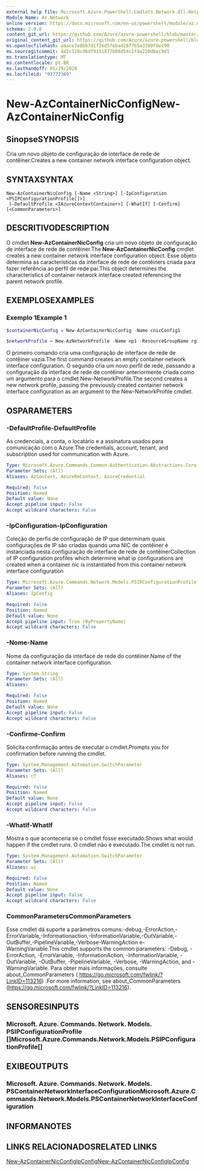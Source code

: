 ```yaml
---
external help file: Microsoft.Azure.PowerShell.Cmdlets.Network.dll-Help.xml
Module Name: Az.Network
online version: https://docs.microsoft.com/en-us/powershell/module/az.network/new-AzContainerNicconfig
schema: 2.0.0
content_git_url: https://github.com/Azure/azure-powershell/blob/master/src/Network/Network/help/New-AzContainerNicConfig.md
original_content_git_url: https://github.com/Azure/azure-powershell/blob/master/src/Network/Network/help/New-AzContainerNicConfig.md
ms.openlocfilehash: aaace7e8bb7d1f2ed57ebad28f7b5a3399f0e190
ms.sourcegitcommit: 4d2c178cd6df9151877b08d54c1f4a228dbec9d1
ms.translationtype: MT
ms.contentlocale: pt-BR
ms.lasthandoff: 01/29/2020
ms.locfileid: "93772369"
---
```

# <span data-ttu-id="9fbe4-101">New-AzContainerNicConfig</span><span class="sxs-lookup"><span data-stu-id="9fbe4-101">New-AzContainerNicConfig</span></span>

## <span data-ttu-id="9fbe4-102">Sinopse</span><span class="sxs-lookup"><span data-stu-id="9fbe4-102">SYNOPSIS</span></span>
<span data-ttu-id="9fbe4-103">Cria um novo objeto de configuração de interface de rede de contêiner.</span><span class="sxs-lookup"><span data-stu-id="9fbe4-103">Creates a new container network interface configuration object.</span></span>

## <span data-ttu-id="9fbe4-104">SYNTAX</span><span class="sxs-lookup"><span data-stu-id="9fbe4-104">SYNTAX</span></span>

```
New-AzContainerNicConfig [-Name <String>] [-IpConfiguration <PSIPConfigurationProfile[]>]
 [-DefaultProfile <IAzureContextContainer>] [-WhatIf] [-Confirm] [<CommonParameters>]
```

## <span data-ttu-id="9fbe4-105">DESCRITIVO</span><span class="sxs-lookup"><span data-stu-id="9fbe4-105">DESCRIPTION</span></span>
<span data-ttu-id="9fbe4-106">O cmdlet **New-AzContainerNicConfig** cria um novo objeto de configuração de interface de rede de contêiner.</span><span class="sxs-lookup"><span data-stu-id="9fbe4-106">The **New-AzContainerNicConfig** cmdlet creates a new container network interface configuration object.</span></span> <span data-ttu-id="9fbe4-107">Esse objeto determina as características da interface de rede de contêiners criada para fazer referência ao perfil de rede pai.</span><span class="sxs-lookup"><span data-stu-id="9fbe4-107">This object determines the characteristics of container network interface created referencing the parent network profile.</span></span>

## <span data-ttu-id="9fbe4-108">EXEMPLOS</span><span class="sxs-lookup"><span data-stu-id="9fbe4-108">EXAMPLES</span></span>

### <span data-ttu-id="9fbe4-109">Exemplo 1</span><span class="sxs-lookup"><span data-stu-id="9fbe4-109">Example 1</span></span>
```powershell
$containerNicConfig = New-AzContainerNicConfig -Name cnicConfig1

$networkProfile = New-AzNetworkProfile -Name np1 -ResourceGroupName rg1 -Location westus -ContainerNetworkInterfaceConfiguration $containerNicConfig
```

<span data-ttu-id="9fbe4-110">O primeiro comando cria uma configuração de interface de rede de contêiner vazia.</span><span class="sxs-lookup"><span data-stu-id="9fbe4-110">The first command creates an empty container network interface configuration.</span></span> <span data-ttu-id="9fbe4-111">O segundo cria um novo perfil de rede, passando a configuração da interface de rede de contêiner anteriormente criada como um argumento para o cmdlet New-NetworkProfile.</span><span class="sxs-lookup"><span data-stu-id="9fbe4-111">The second creates a new network profile, passing the previously created container network interface configuration as an argument to the New-NetworkProfile cmdlet.</span></span>

## <span data-ttu-id="9fbe4-112">OS</span><span class="sxs-lookup"><span data-stu-id="9fbe4-112">PARAMETERS</span></span>

### <span data-ttu-id="9fbe4-113">-DefaultProfile</span><span class="sxs-lookup"><span data-stu-id="9fbe4-113">-DefaultProfile</span></span>
<span data-ttu-id="9fbe4-114">As credenciais, a conta, o locatário e a assinatura usados para comunicação com o Azure.</span><span class="sxs-lookup"><span data-stu-id="9fbe4-114">The credentials, account, tenant, and subscription used for communication with Azure.</span></span>

```yaml
Type: Microsoft.Azure.Commands.Common.Authentication.Abstractions.Core.IAzureContextContainer
Parameter Sets: (All)
Aliases: AzContext, AzureRmContext, AzureCredential

Required: False
Position: Named
Default value: None
Accept pipeline input: False
Accept wildcard characters: False
```

### <span data-ttu-id="9fbe4-115">-IpConfiguration</span><span class="sxs-lookup"><span data-stu-id="9fbe4-115">-IpConfiguration</span></span>
<span data-ttu-id="9fbe4-116">Coleção de perfis de configuração de IP que determinam quais configurações de IP são criadas quando uma NIC de contêiner é instanciada nesta configuração de interface de rede de contêiner</span><span class="sxs-lookup"><span data-stu-id="9fbe4-116">Collection of IP configuration profiles which determine what ip configurations are created when a container nic is instantiated from this container network interface configuration</span></span>

```yaml
Type: Microsoft.Azure.Commands.Network.Models.PSIPConfigurationProfile[]
Parameter Sets: (All)
Aliases: IpConfig

Required: False
Position: Named
Default value: None
Accept pipeline input: True (ByPropertyName)
Accept wildcard characters: False
```

### <span data-ttu-id="9fbe4-117">-Nome</span><span class="sxs-lookup"><span data-stu-id="9fbe4-117">-Name</span></span>
<span data-ttu-id="9fbe4-118">Nome da configuração da interface de rede do contêiner.</span><span class="sxs-lookup"><span data-stu-id="9fbe4-118">Name of the container network interface configuration.</span></span>

```yaml
Type: System.String
Parameter Sets: (All)
Aliases:

Required: False
Position: Named
Default value: None
Accept pipeline input: False
Accept wildcard characters: False
```

### <span data-ttu-id="9fbe4-119">-Confirme</span><span class="sxs-lookup"><span data-stu-id="9fbe4-119">-Confirm</span></span>
<span data-ttu-id="9fbe4-120">Solicita confirmação antes de executar o cmdlet.</span><span class="sxs-lookup"><span data-stu-id="9fbe4-120">Prompts you for confirmation before running the cmdlet.</span></span>

```yaml
Type: System.Management.Automation.SwitchParameter
Parameter Sets: (All)
Aliases: cf

Required: False
Position: Named
Default value: None
Accept pipeline input: False
Accept wildcard characters: False
```

### <span data-ttu-id="9fbe4-121">-WhatIf</span><span class="sxs-lookup"><span data-stu-id="9fbe4-121">-WhatIf</span></span>
<span data-ttu-id="9fbe4-122">Mostra o que aconteceria se o cmdlet fosse executado.</span><span class="sxs-lookup"><span data-stu-id="9fbe4-122">Shows what would happen if the cmdlet runs.</span></span>
<span data-ttu-id="9fbe4-123">O cmdlet não é executado.</span><span class="sxs-lookup"><span data-stu-id="9fbe4-123">The cmdlet is not run.</span></span>

```yaml
Type: System.Management.Automation.SwitchParameter
Parameter Sets: (All)
Aliases: wi

Required: False
Position: Named
Default value: None
Accept pipeline input: False
Accept wildcard characters: False
```

### <span data-ttu-id="9fbe4-124">CommonParameters</span><span class="sxs-lookup"><span data-stu-id="9fbe4-124">CommonParameters</span></span>
<span data-ttu-id="9fbe4-125">Esse cmdlet dá suporte a parâmetros comuns:-debug,-ErrorAction,-ErrorVariable,-Informationaction,-InformationVariable,-OutVariable,-OutBuffer,-PipelineVariable,-Verbose-WarningAction e-WarningVariable.</span><span class="sxs-lookup"><span data-stu-id="9fbe4-125">This cmdlet supports the common parameters: -Debug, -ErrorAction, -ErrorVariable, -InformationAction, -InformationVariable, -OutVariable, -OutBuffer, -PipelineVariable, -Verbose, -WarningAction, and -WarningVariable.</span></span> <span data-ttu-id="9fbe4-126">Para obter mais informações, consulte about_CommonParameters ( https://go.microsoft.com/fwlink/?LinkID=113216) .</span><span class="sxs-lookup"><span data-stu-id="9fbe4-126">For more information, see about_CommonParameters (https://go.microsoft.com/fwlink/?LinkID=113216).</span></span>

## <span data-ttu-id="9fbe4-127">SENSORES</span><span class="sxs-lookup"><span data-stu-id="9fbe4-127">INPUTS</span></span>

### <span data-ttu-id="9fbe4-128">Microsoft. Azure. Commands. Network. Models. PSIPConfigurationProfile []</span><span class="sxs-lookup"><span data-stu-id="9fbe4-128">Microsoft.Azure.Commands.Network.Models.PSIPConfigurationProfile[]</span></span>

## <span data-ttu-id="9fbe4-129">EXIBE</span><span class="sxs-lookup"><span data-stu-id="9fbe4-129">OUTPUTS</span></span>

### <span data-ttu-id="9fbe4-130">Microsoft. Azure. Commands. Network. Models. PSContainerNetworkInterfaceConfiguration</span><span class="sxs-lookup"><span data-stu-id="9fbe4-130">Microsoft.Azure.Commands.Network.Models.PSContainerNetworkInterfaceConfiguration</span></span>

## <span data-ttu-id="9fbe4-131">INFORMA</span><span class="sxs-lookup"><span data-stu-id="9fbe4-131">NOTES</span></span>

## <span data-ttu-id="9fbe4-132">LINKS RELACIONADOS</span><span class="sxs-lookup"><span data-stu-id="9fbe4-132">RELATED LINKS</span></span>

[<span data-ttu-id="9fbe4-133">New-AzContainerNicConfigIpConfig</span><span class="sxs-lookup"><span data-stu-id="9fbe4-133">New-AzContainerNicConfigIpConfig</span></span>](./New-AzContainerNicConfigIpConfig.md)
